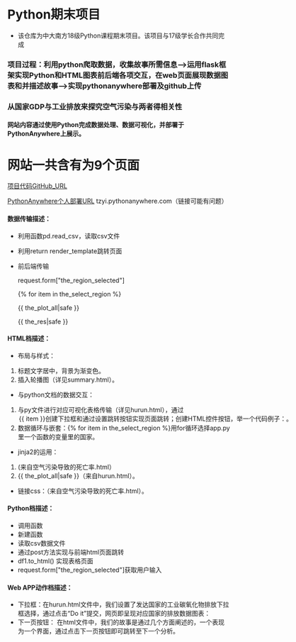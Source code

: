# Python期末项目

- 该仓库为中大南方18级Python课程期末项目。该项目与17级学长合作共同完成

### 项目过程：利用python爬取数据，收集故事所需信息—>运用flask框架实现Python和HTML图表前后端各项交互，在web页面展现数据图表和并描述故事—>实现pythonanywhere部署及github上传

### 从国家GDP与工业排放来探究空气污染与两者得相关性
#### 网站内容通过使用Python完成数据处理、数据可视化，并部署于PythonAnywhere上展示。
# 网站一共含有为9个页面
[项目代码GitHub_URL](https://github.com/Tengzyi/qmxm_Python)

[PythonAnywhere个人部署URL](tzyi.pythonanywhere.com)
tzyi.pythonanywhere.com（链接可能有问题）
#### 数据传输描述：
* 利用函数pd.read_csv，读取csv文件
* 利用return render_template跳转页面
* 前后端传输

  request.form["the_region_selected"]
  
  {% for item in the_select_region %}
  
  {{ the_plot_all|safe }}
  
  {{ the_res|safe }}
#### HTML档描述：
* 布局与样式：
1. 标题文字居中，背景为渐变色。
2. 插入轮播图（详见summary.html）。
* 与python文档的数据交互：
1. 与py文件进行对应可视化表格传输（详见hurun.html），通过 <option value="{{ item }}">{{ item }}创建下拉框和通过<input value='Do it!' type='SUBMIT'>设置跳转按钮实现页面跳转；创建HTML控件按钮，举一个代码例子：<p><input value='下一页：地区空气污染浓度' type='SUBMIT'></p >。
2. 数据循环与嵌套：{% for item in the_select_region %}用for循环选择app.py里一个函数的变量里的国家。
* jinja2的运用：
1. <title>{{ the_title }}</title>(来自空气污染导致的死亡率.html）
2. {{ the_plot_all|safe }}（来自hurun.html）。
* 链接css：*<link rel="stylesheet" href="static/css.css"/>*（来自空气污染导致的死亡率.html）。 

#### Python档描述：
* 调用函数
* 新建函数
* 读取csv数据文件 
* 通过post方法实现与前端html页面跳转
* df1.to_html() 实现表格页面  
* request.form["the_region_selected"]获取用户输入

#### Web APP动作档描述：
* 下拉框：在hurun.html文件中，我们设置了发达国家的工业碳氧化物排放下拉框选择，通过点击“Do it”提交，网页即呈现对应国家的排放数据图表：
* 下一页按钮： 在html文件中，我们的故事是通过几个方面阐述的，一个表现为一个界面，通过点击下一页按钮即可跳转至下一个分析。
